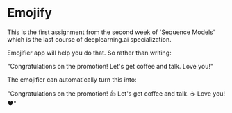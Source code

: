 # Emojify

This is the first assignment from the second week of 'Sequence Models' which is the last course of deeplearning.ai specialization.

Emojifier app will help you do that. So rather than writing:

"Congratulations on the promotion! Let's get coffee and talk. Love you!"

The emojifier can automatically turn this into:

"Congratulations on the promotion! 👍 Let's get coffee and talk. ☕️ Love you! ❤️"
